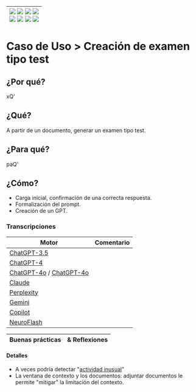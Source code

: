 <div align=right>

|[![](https://img.shields.io/badge/-Inicio-FFF?style=flat&logo=Emlakjet&logoColor=black)](/README.md) [![](https://img.shields.io/badge/-Introducción-FFF?style=flat&logo=abbrobotstudio&logoColor=black)](/documentos/intro.md) [![](https://img.shields.io/badge/-Modelos_de_lenguaje-FFF?style=flat&logo=LiveChat&logoColor=black)](/documentos/LLMs.md) [![](https://img.shields.io/badge/-Panorámica-FFF?style=flat&logo=openstreetmap&logoColor=black)](/documentos/panoramica.md)<br>  [![](https://img.shields.io/badge/-Prompts-FFF?style=flat&logo=Proton&logoColor=black)](/documentos/prompts/README.md) [![](https://img.shields.io/badge/-Ing,_de_prompts-FFF?style=flat&logo=googleearthengine&logoColor=black)](/documentos/ingenieriaDePrompts/README.md) [![](https://img.shields.io/badge/-Patrones-FFF?style=flat&logo=textpattern&logoColor=black)](/documentos/ingenieriaDePrompts/patrones/README.md) [![](https://img.shields.io/badge/-Casos_de_uso-FFF?style=flat&logo=gitbook&logoColor=black)](/documentos/casosDeUso/README.md)|
|-:|

</div>

# Caso de Uso > Creación de examen tipo test

## ¿Por qué?

xQ'

## ¿Qué?

A partir de un documento, generar un examen tipo test.

## ¿Para qué?

paQ'

## ¿Cómo?

- Carga inicial, confirmación de una correcta respuesta.
- Formalización del prompt.
- Creación de un GPT.

### Transcripciones

|Motor|Comentario|
|-|-|
[ChatGPT-3.5]()|
[ChatGPT-4]()|
[ChatGPT-4o](https://chatgpt.com/share/dc4137bb-0c94-4fda-a871-28217e96ce5f) / [ChatGPT-4o](https://chatgpt.com/share/bcc45227-a4a0-4927-b834-fee86e6cb86d)|
[Claude]()|
[Perplexity]()|
[Gemini]()|
[Copilot]()|
[NeuroFlash]()|

|Buenas prácticas|& Reflexiones
|-|-|

#### Detalles

- A veces podría detectar "[actividad inusual](/documentos/imagenes/actividadInusual.png)"
- La ventana de contexto y los documentos: adjuntar documentos le permite "mitigar" la limitación del contexto.

